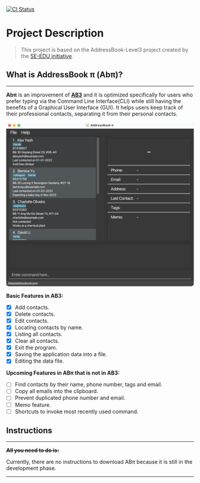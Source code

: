 [![CI Status](https://github.com/AY2122S2-CS2103T-T17-4/tp/workflows/Java%20CI/badge.svg)](https://github.com/AY2122S2-CS2103T-T17-4/tp/actions)

# Project Description

>This project is based on the AddressBook-Level3 project created by the [SE-EDU initiative](https://se-education.org).

## What is AddressBook π (Abπ)?
***

**Abπ** is an improvement of **[AB3](https://se-education.org/addressbook-level3)** and it is optimized specifically for
users who prefer typing via the Command Line Interface(CLI) while still having the benefits of a Graphical User Interface (GUI).
It helps users keep track of their professional contacts, separating it from their personal contacts.
<br>

![Ui](docs/images/ug/Ui.png)

**Basic Features in AB3:**
- [x] Add contacts.
- [x] Delete contacts.
- [x] Edit contacts.
- [x] Locating contacts by name.
- [x] Listing all contacts.
- [x] Clear all contacts.
- [x] Exit the program.
- [x] Saving the application data into a file.
- [x] Editing the data file.

**Upcoming Features in ABπ that is not in AB3:**
- [ ] Find contacts by their name, phone number, tags and email.
- [ ] Copy all emails into the clipboard.
- [ ] Prevent duplicated phone number and email.
- [ ] Memo feature.
- [ ] Shortcuts to invoke most recently used command.

## Instructions
***
~~**All you need to do is:**~~

Currently, there are no instructions to download ABπ because it is still in the development phase.
***



